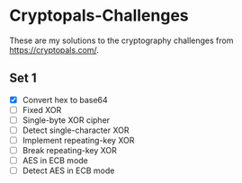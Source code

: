 # Cryptopals-Challenges
These are my solutions to the cryptography challenges from https://cryptopals.com/.

## Set 1
- [X] Convert hex to base64
- [ ] Fixed XOR
- [ ] Single-byte XOR cipher
- [ ] Detect single-character XOR
- [ ] Implement repeating-key XOR
- [ ] Break repeating-key XOR
- [ ] AES in ECB mode
- [ ] Detect AES in ECB mode
